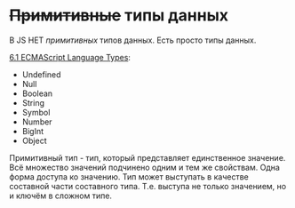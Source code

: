 # ~~Примитивные~~ типы данных

В JS НЕТ _примитивных_ типов данных. Есть просто типы данных.

[6.1 ECMAScript Language Types](https://262.ecma-international.org/14.0/?_gl=1*1o9qp6n*_ga*MTQyNDgwNTM3MC4xNzAyODE5MTM4*_ga_TDCK4DWEPP*MTcwMjk2MjYwOS4zLjAuMTcwMjk2MjYwOS4wLjAuMA..&_ga=2.178324580.1901384635.1702962610-1424805370.1702819138#sec-ecmascript-language-types):

- Undefined
- Null
- Boolean
- String
- Symbol
- Number
- BigInt
- Object

Примитивный тип - тип, который представляет единственное значение. Всё множество значений подчинено одним и тем же свойствам. Одна форма доступа ко значению. Тип может выступать в качестве составной части составного типа. Т.е. выступа не только значением, но и ключём в сложном типе.
